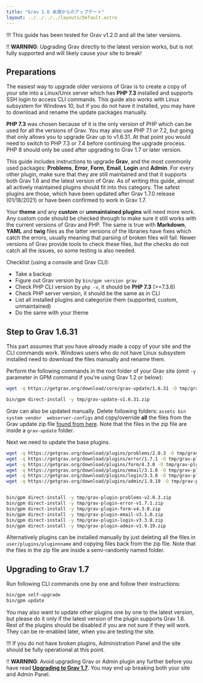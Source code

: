 ```yaml
---
title: "Grav 1.6 未満からのアップデート"
layout: ../../../../layouts/Default.astro
---
```


!!! This guide has been tested for Grav v1.2.0 and all the later versions.

!! **WARNING**: Upgrading Grav directly to the latest version works, but is not fully supported and will likely cause your site to break!

## Preparations

The easiest way to upgrade older versions of Grav is to create a copy of your site into a Linux/Unix server which has **PHP 7.3** installed and supports SSH login to access CLI commands. This guide also works with Linux subsystem for Windows 10, but if you do not have it installed, you may have to download and rename the update packages manually.

**PHP 7.3** was chosen because of it is the only version of PHP which can be used for all the versions of Grav. You may also use PHP 7.1 or 7.2, but going that only allows you to upgrade Grav up to v1.6.31. At that point you would need to switch to PHP 7.3 or 7.4 before continuing the upgrade process. PHP 8 should only be used after upgrading to Grav 1.7 or later version.

This guide includes instructions to upgrade **Grav**, and the most commonly used packages: **Problems**, **Error**, **Form**, **Email**, **Login** and **Admin**. For every other plugin, make sure that they are still maintained and that it supports both Grav 1.6 and the latest version of Grav. As of writing this guide, almost all actively maintained plugins should fit into this category. The safest plugins are those, which have been updated after Grav 1.7.0 release (01/18/2021) or have been confirmed to work in Grav 1.7.

Your **theme** and any **custom** or **unmaintained plugins** will need more work. Any custom code should be checked through to make sure it still works with the current versions of Grav and PHP. The same is true with **Markdown**, **YAML** and **twig** files as the latter versions of the libraries have fixes which catch the errors, usually meaning that parsing of broken files will fail. Newer versions of Grav provide tools to check these files, but the checks do not catch all the issues, so some testing is also needed.

Checklist (using a console and Grav CLI):

* Take a backup
* Figure out Grav version by `bin/gpm version grav`
* Check PHP CLI version by `php -v`, it should be **PHP 7.3** (>=7.3.6)
* Check PHP server version, it should be the same as in CLI
* List all installed plugins and categorize them (supported, custom, unmaintained)
* Do the same with your theme

## Step to Grav 1.6.31

This part assumes that you have already made a copy of your site and the CLI commands work. Windows users who do not have Linux subsystem installed need to download the files manually and rename them.

Perform the following commands in the root folder of your Grav site (omit `-y` parameter in GPM command if you're using Grav 1.2 or below):

```bash
wget -q https://getgrav.org/download/core/grav-update/1.6.31 -O tmp/grav-update-v1.6.31.zip

bin/gpm direct-install -y tmp/grav-update-v1.6.31.zip
```

Grav can also be updated manually. Delete following folders: `assets bin system vendor  webserver-configs` and copy/override **all** the files from the Grav update zip file [found from here](https://getgrav.org/download/core/grav-update/1.6.31). Note that the files in the zip file are inside a `grav-update` folder.

Next we need to update the base plugins.

```bash
wget -q https://getgrav.org/download/plugins/problems/2.0.3 -O tmp/grav-plugin-problems-v2.0.3.zip
wget -q https://getgrav.org/download/plugins/error/1.7.1 -O tmp/grav-plugin-error-v1.7.1.zip
wget -q https://getgrav.org/download/plugins/form/4.3.0 -O tmp/grav-plugin-form-v4.3.0.zip
wget -q https://getgrav.org/download/plugins/email/3.1.0 -O tmp/grav-plugin-email-v3.1.0.zip
wget -q https://getgrav.org/download/plugins/login/3.3.8 -O tmp/grav-plugin-login-v3.3.8.zip
wget -q https://getgrav.org/download/plugins/admin/1.9.19 -O tmp/grav-plugin-admin-v1.9.19.zip


bin/gpm direct-install -y tmp/grav-plugin-problems-v2.0.3.zip
bin/gpm direct-install -y tmp/grav-plugin-error-v1.7.1.zip
bin/gpm direct-install -y tmp/grav-plugin-form-v4.3.0.zip
bin/gpm direct-install -y tmp/grav-plugin-email-v3.1.0.zip
bin/gpm direct-install -y tmp/grav-plugin-login-v3.3.8.zip
bin/gpm direct-install -y tmp/grav-plugin-admin-v1.9.19.zip
```

Alternatively plugins can be installed manually by just deleting all the files in `user/plugins/pluginnname` and copying files back from the zip file. Note that the files in the zip file are inside a semi-randomly named folder.

## Upgrading to Grav 1.7

Run following CLI commands one by one and follow their instructions:

```bash
bin/gpm self-upgrade
bin/gpm update
```

You may also want to update other plugins one by one to the latest version, but please do it only if the latest version of the plugin supports Grav 1.6. Rest of the plugins should be disabled if you are not sure if they will work. They can be re-enabled later, when you are testing the site.



!!! If you do not have broken plugins, Administration Panel and the site should be fully operational at this point.

!! **WARNING**: Avoid upgrading Grav or Admin plugin any further before you have read **[Upgrading to Grav 1.7](/advanced/grav-development/grav-17-upgrade-guide)**. You may end up breaking both your site and Admin Panel.

